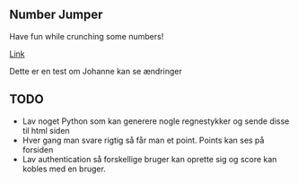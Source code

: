 ## Number Jumper 

Have fun while crunching some numbers! 

[Link](http://node-express-env.eba-4hpmkskg.us-east-2.elasticbeanstalk.com/)

Dette er en test om Johanne kan se ændringer 

## TODO

- Lav noget Python som kan generere nogle regnestykker og sende disse til html siden 
- Hver gang man svare rigtig så får man et point. Points kan ses på forsiden 
- Lav authentication så forskellige bruger kan oprette sig og score kan kobles med en bruger. 
